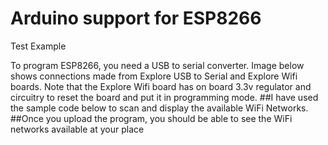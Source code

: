 # Arduino support for ESP8266
Test Example

To program ESP8266, you need a USB to serial converter. Image below shows connections made from Explore USB to Serial and Explore Wifi boards. Note that the Explore Wifi board has on board 3.3v regulator and circuitry to reset the board and put it in programming mode. 
##I have used the sample code below to scan and display the available WiFi Networks. 
##Once you upload the program, you should be able to see the WiFi networks available at your place
